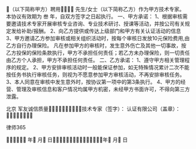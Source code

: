 
 （以下简称甲方）聘用 先生/女士（以下简称乙方）作为甲方技术专家。 
本协议有效期为 叁 年，自双方签字之日起执行。
一、甲方承诺：
1、根据审核需要邀请技术专家开展审核专业咨询、专业技术研讨、授课等活动，并按公司有关规定发给补助/报酬。
2、向乙方提供或传达上级部门和甲方有关认证活动的信息
3、甲方邀请乙方参加审核或相关组织活动时，按每个审核日发放10元保险费用,由乙方自行办理保险。
凡在参加甲方的审核时，发生意外伤亡及其他一切事故，按乙方投保的保险条款执行，甲方不承担任何责任；若乙方未办理保险，则一切责任由乙方个人承担，甲方不承担任何责任。
二、乙方承诺：
1、遵守甲方相关管理程序的规定。
2、甲方安排审核活动时一般能保证参加，如无特殊情况累计二次不能按任务书执行审核任务，则视为不愿意参加甲方审核活动，不再安排审核任务。
3、本人同意在审核中发生意外时，按协议第一项中的第3条执行。
4、甲方的经营、管理及审核信息和客户情况均属甲方机密，未经甲方书面许可，不得向第三方泄露。


北京
军友诚信质量技术专家（签字）：
认证有限公司（盖章）：




 
律师365






 年 月 日年 月 日 


 

 
 
 
 
 
  


  
 

  


  


  
 
 
 
 

